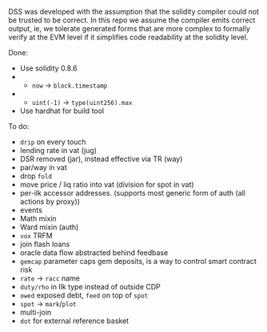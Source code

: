 
DSS was developed with the assumption that the solidity compiler could not be trusted to be correct.
In this repo we assume the compiler emits correct output, ie, we tolerate generated
forms that are more complex to formally verify at the EVM level if it simplifies code readability at the solidity level.

Done:

* Use solidity 0.8.6
* * `now` -> `block.timestamp`
* * `uint(-1)` -> `type(uint256).max`
* Use hardhat for build tool

To do:

* `drip` on every touch
* lending rate in vat (jug)
* DSR removed (jar), instead effective via TR (way)
* par/way in vat
* drop `fold`
* move price / liq ratio into vat (division for spot in vat)
* per-ilk accessor addresses. (supports most generic form of auth (all actions by proxy))
* events
* Math mixin
* Ward mixin (auth)
* `vox` TRFM
* join flash loans
* oracle data flow abstracted behind feedbase
* `gemcap` parameter caps gem deposits, is a way to control smart contract risk
* `rate` -> `racc` name
* `duty/rho` in Ilk type instead of outside CDP
* `owed` exposed debt, `feed` on top of `spot`
* `spot` -> `mark`/`plot`
* multi-join
* `dot` for external reference basket
